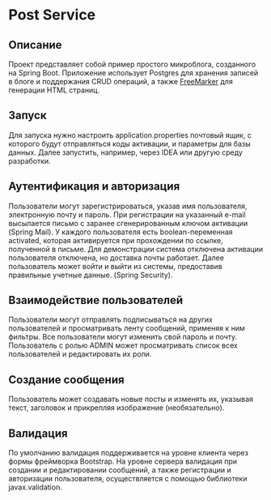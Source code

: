 # Post Service

## Описание
Проект представляет собой пример простого микроблога, созданного на Spring Boot. 
Приложение использует Postgres для хранения записей в блоге и поддержания CRUD операций, а также [FreeMarker](https://freemarker.apache.org/) для генерации HTML страниц.

## Запуск
Для запуска нужно настроить application.properties почтовый ящик, с которого будут отправляться коды активации, и параметры для базы данных. Далее запустить, например, через IDEA или другую среду разработки. 

##  Аутентификация и авторизация
Пользователи могут зарегистрироваться, указав имя пользователя, электронную почту и пароль. При регистрации на указанный e-mail высылается письмо с заранее сгенерированным ключом активации (Spring Mail). У каждого пользователя есть boolean-переменная activated, которая активируется при прохождении по ссылке, полученной в письме. Для демонстрации система отключена активации пользователя отключена, но доставка почты работает. Далее пользователь может войти и выйти из системы, предоставив правильные учетные данные. (Spring Security). 

## Взаимодействие пользователей
Пользователи могут отправлять подписываться на других пользователей и просматривать ленту сообщений, применяя к ним фильтры. Все пользователи могут изменить свой пароль и почту. Пользователь с ролью ADMIN может просматривать список всех пользователей и редактировать их роли. 

## Создание сообщения
Пользователь может создавать новые посты и изменять их, указывая текст, заголовок и прикрепляя изображение (необязательно). 

## Валидация
По умолчанию валидация поддерживается на уровне клиента через формы фреймворка Bootstrap. На уровне сервера валидация при создании и редактировании сообщений, а также регистрации и авторизации пользователя, осуществляется с помощью библиотеки javax.validation.

